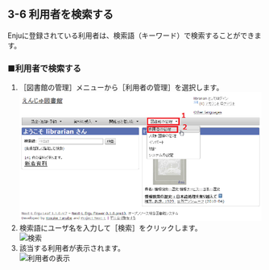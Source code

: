 3-6 利用者を検索する
--------------------

Enjuに登録されている利用者は、検索語（キーワード）で検索することができます。

### ■利用者で検索する

1. ［図書館の管理］メニューから［利用者の管理］を選択します。  
   ![利用者の管理](assets/images/image_operation_user.png)
2. 検索語にユーザ名を入力して［検索］をクリックします。  
   ![検索](assets/images/image_operation_064.jpg)
3. 該当する利用者が表示されます。  
   ![利用者の表示](assets/images/image_operation_066.jpg)

